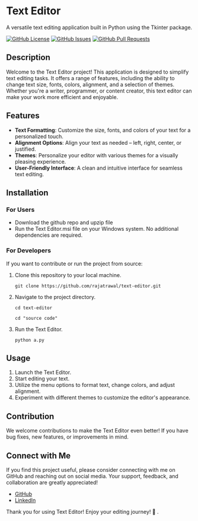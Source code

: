 
# Text Editor

A versatile text editing application built in Python using the Tkinter package.

[![GitHub License](https://img.shields.io/badge/license-MIT-blue.svg)](LICENSE)
[![GitHub Issues](https://img.shields.io/github/issues/rajatrawal/text-editor)](https://github.com/rajatrawal/text-editor/issues)
[![GitHub Pull Requests](https://img.shields.io/github/issues-pr/rajatrawal/text-editor)](https://github.com/rajatrawal/text-editor/pulls)

## Description

Welcome to the Text Editor project! This application is designed to simplify text editing tasks. It offers a range of features, including the ability to change text size, fonts, colors, alignment, and a selection of themes. Whether you're a writer, programmer, or content creator, this text editor can make your work more efficient and enjoyable.

## Features

- **Text Formatting**: Customize the size, fonts, and colors of your text for a personalized touch.
- **Alignment Options**: Align your text as needed – left, right, center, or justified.
- **Themes**: Personalize your editor with various themes for a visually pleasing experience.
- **User-Friendly Interface**: A clean and intuitive interface for seamless text editing.

## Installation

### For Users

- Download the github repo and upzip file   
- Run the Text Editor.msi file on your Windows system. No additional dependencies are required.

### For Developers

If you want to contribute or run the project from source:

1. Clone this repository to your local machine.

   ```shell
   git clone https://github.com/rajatrawal/text-editor.git
   ```

2. Navigate to the project directory.

   ```shell
   cd text-editor
   ```
   ```shell
   cd "source code"
   ```

3. Run the Text Editor.

   ```shell
   python a.py
   ```

## Usage



1. Launch the Text Editor.
2. Start editing your text.
3. Utilize the menu options to format text, change colors, and adjust alignment.
4. Experiment with different themes to customize the editor's appearance.

## Contribution

We welcome contributions to make the Text Editor even better! If you have bug fixes, new features, or improvements in mind.


## Connect with Me

If you find this project useful, please consider connecting with me on GitHub and reaching out on social media. Your support, feedback, and collaboration are greatly appreciated!

- [GitHub](https://github.com/rajatrawal)
- [LinkedIn](https://www.linkedin.com/in/rajat-rawal/)


Thank you for using Text Editor! Enjoy your editing journey! 📝
.
